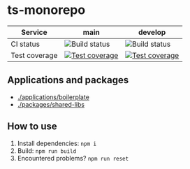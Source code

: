 # ts-monorepo

| Service       | main                                                                                                                                                          | develop                                                                                                                                                          |
| ------------- | ------------------------------------------------------------------------------------------------------------------------------------------------------------- | ---------------------------------------------------------------------------------------------------------------------------------------------------------------- |
| CI status     | ![Build status](https://github.com/barydos/ts-monorepo/actions/workflows/ci.yml/badge.svg?branch=main)                                                        | ![Build status](https://github.com/barydos/ts-monorepo/actions/workflows/ci.yml/badge.svg?branch=develop)                                                        |
| Test coverage | [![Test coverage](https://codecov.io/github/barydos/ts-monorepo/branch/main/graph/badge.svg?token=JGCWNND0XQ)](https://codecov.io/github/barydos/ts-monorepo) | [![Test coverage](https://codecov.io/github/barydos/ts-monorepo/branch/develop/graph/badge.svg?token=JGCWNND0XQ)](https://codecov.io/github/barydos/ts-monorepo) |

## Applications and packages

- [./applications/boilerplate](./applications/boilerplate/)
- [./packages/shared-libs](./packages/shared-libs/)

## How to use

1. Install dependencies: `npm i`
2. Build: `npm run build`
3. Encountered problems? `npm run reset`
